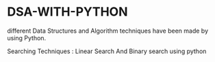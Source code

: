 # DSA-WITH-PYTHON

different Data Structures and Algorithm techniques have been made by using Python.

Searching Techniques : Linear Search And Binary search using python
